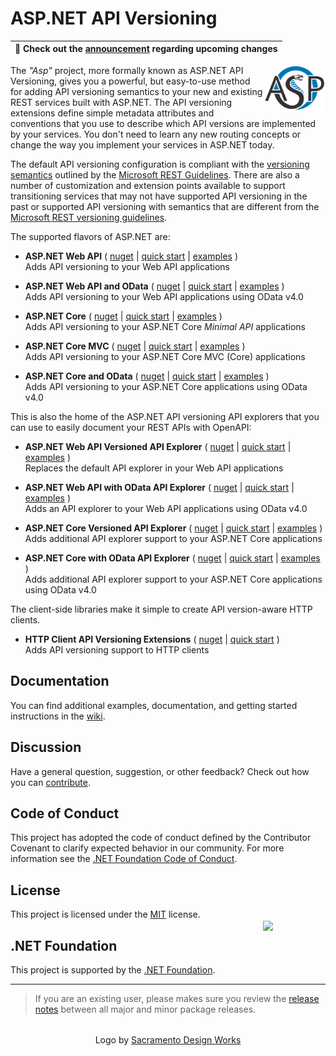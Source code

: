 # ASP.NET API Versioning

| :mega: Check out the [announcement](../../discussions/807) regarding upcoming changes |
|-|

<img align="right" width="100px" src="logo.svg" />

The _"Asp"_ project, more formally known as ASP.NET API Versioning, gives you a powerful, but easy-to-use method for
adding API versioning semantics to your new and existing REST services built with ASP.NET. The API versioning extensions
define simple metadata attributes and conventions that you use to describe which API versions are implemented by your
services. You don't need to learn any new routing concepts or change the way you implement your services in ASP.NET today.

The default API versioning configuration is compliant with the
[versioning semantics](https://github.com/Microsoft/api-guidelines/blob/master/Guidelines.md#12-versioning)
outlined by the [Microsoft REST Guidelines](https://github.com/Microsoft/api-guidelines). There are also a number
of customization and extension points available to support transitioning services that may not have supported API
versioning in the past or supported API versioning with semantics that are different from the
[Microsoft REST versioning guidelines](https://github.com/Microsoft/api-guidelines/blob/master/Guidelines.md#12-versioning).

The supported flavors of ASP.NET are:

* **ASP.NET Web API** (
  [nuget](https://www.nuget.org/packages/Asp.Versioning.WebApi) |
  [quick start](../../wiki/New-Services-Quick-Start#aspnet-web-api) |
  [examples](../../tree/main/examples/AspNet/WebApi) )
  <br>Adds API versioning to your Web API applications<br>

* **ASP.NET Web API and OData** (
  [nuget](https://www.nuget.org/packages/Asp.Versioning.WebApi.OData) |
  [quick start](../../wiki/New-Services-Quick-Start#aspnet-web-api-with-odata-v40) |
  [examples](../../tree/main/examples/AspNet/OData) )
  <br>Adds API versioning to your Web API applications using OData v4.0<br>

* **ASP.NET Core** (
  [nuget](https://www.nuget.org/packages/Asp.Versioning.Http) |
  [quick start](../../wiki/New-Services-Quick-Start#aspnet-core) |
  [examples](../../tree/main/examples/AspNetCore/WebApi) )
  <br>Adds API versioning to your ASP.NET Core _Minimal API_ applications<br>

* **ASP.NET Core MVC** (
  [nuget](https://www.nuget.org/packages/Asp.Versioning.Mvc) |
  [quick start](../../wiki/New-Services-Quick-Start#aspnet-core) |
  [examples](../../tree/main/examples/AspNetCore/WebApi) )
  <br>Adds API versioning to your ASP.NET Core MVC (Core) applications<br>
  
* **ASP.NET Core and OData** (
  [nuget](https://www.nuget.org/packages/Asp.Versioning.OData) |
  [quick start](../../wiki/New-Services-Quick-Start#aspnet-core-with-odata-v40) |
  [examples](../../tree/main/examples/AspNetCore/OData) )
  <br>Adds API versioning to your ASP.NET Core applications using OData v4.0

This is also the home of the ASP.NET API versioning API explorers that you can use to easily document your REST APIs with OpenAPI:

* **ASP.NET Web API Versioned API Explorer** (
  [nuget](https://www.nuget.org/packages/Asp.Versioning.WebApi.ApiExplorer) |
  [quick start](../../wiki/API-Documentation#aspnet-web-api) |
  [examples](../../tree/main/examples/AspNet/WebApi/OpenApiWebApiSample) )
  <br>Replaces the default API explorer in your Web API applications<br>

* **ASP.NET Web API with OData API Explorer** (
  [nuget](https://www.nuget.org/packages/Asp.Versioning.WebApi.OData.ApiExplorer) |
  [quick start](../../wiki/API-Documentation#aspnet-web-api-with-odata) |
  [examples](../../tree/main/examples/AspNet/OData/OpenApiODataWebApiSample) )
  <br>Adds an API explorer to your Web API applications using OData v4.0<br>

* **ASP.NET Core Versioned API Explorer** (
  [nuget](https://www.nuget.org/packages/Asp.Versioning.Mvc.ApiExplorer) |
  [quick start](../../wiki/API-Documentation#aspnet-core) |
  [examples](../../tree/main/examples/AspNetCore/WebApi/OpenApiSample) )
  <br>Adds additional API explorer support to your ASP.NET Core applications<br> 

* **ASP.NET Core with OData API Explorer** (
  [nuget](https://www.nuget.org/packages/Asp.Versioning.OData.ApiExplorer) |
  [quick start](../../wiki/API-Documentation#aspnet-core-with-odata) |
  [examples](../../tree/main/examples/AspNetCore/OData/OpenApiODataSample) )
  <br>Adds additional API explorer support to your ASP.NET Core applications using OData v4.0

The client-side libraries make it simple to create API version-aware HTTP clients.

* **HTTP Client API Versioning Extensions** (
  [nuget](https://www.nuget.org/packages/Asp.Versioning.Http.Client) |
  [quick start](../../wiki/API-Documentation#http-client) )
  <br>Adds API versioning support to HTTP clients<br>

## Documentation

You can find additional examples, documentation, and getting started instructions in the [wiki](../../wiki).

## Discussion

Have a general question, suggestion, or other feedback? Check out how you can [contribute](CONTRIBUTING.md).

## Code of Conduct

This project has adopted the code of conduct defined by the Contributor Covenant to clarify expected behavior in our community.
For more information see the [.NET Foundation Code of Conduct](https://dotnetfoundation.org/code-of-conduct).

## License

This project is licensed under the [MIT](LICENSE.TXT) license.

## .NET Foundation

[<img align="right" width="100px" style="margin:-70px 0px 0px 0px" src="https://dotnetfoundation.org/img/logo_v4.svg" />](https://dotnetfoundation.org/projects/aspnet-api-versioning)
This project is supported by the [.NET Foundation](https://dotnetfoundation.org).

----
> If you are an existing user, please makes sure you review the [release notes](../../releases) between all major and minor package releases.

<footer style="text-align:center;margin-top:32px;">Logo by <a href="https://sacramento-design.com" target="_blank">Sacramento Design Works</a></footer>